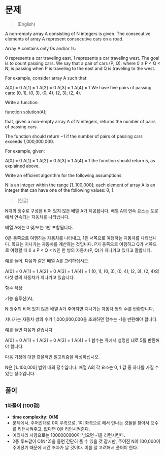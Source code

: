 # 문제
> (English)

A non-empty array A consisting of N integers is given. The consecutive elements of array A represent consecutive cars on a road.

Array A contains only 0s and/or 1s:

0 represents a car traveling east,
1 represents a car traveling west.
The goal is to count passing cars. We say that a pair of cars (P, Q), where 0 ≤ P < Q < N, is passing when P is traveling to the east and Q is traveling to the west.

For example, consider array A such that:

  A[0] = 0
  A[1] = 1
  A[2] = 0
  A[3] = 1
  A[4] = 1
We have five pairs of passing cars: (0, 1), (0, 3), (0, 4), (2, 3), (2, 4).

Write a function:

function solution(A);

that, given a non-empty array A of N integers, returns the number of pairs of passing cars.

The function should return −1 if the number of pairs of passing cars exceeds 1,000,000,000.

For example, given:

  A[0] = 0
  A[1] = 1
  A[2] = 0
  A[3] = 1
  A[4] = 1
the function should return 5, as explained above.

Write an efficient algorithm for the following assumptions:

N is an integer within the range [1..100,000];
each element of array A is an integer that can have one of the following values: 0, 1.

> (한글)

N개의 정수로 구성된 비어 있지 않은 배열 A가 제공됩니다. 배열 A의 연속 요소는 도로에서 연속되는 자동차를 나타냅니다.

배열 A에는 0 및/또는 1만 포함됩니다.

0은 동쪽으로 여행하는 자동차를 나타내고,
1은 서쪽으로 여행하는 자동차를 나타냅니다.
목표는 지나가는 자동차를 계산하는 것입니다. P가 동쪽으로 여행하고 Q가 서쪽으로 여행할 때 0 ≤ P < Q < N인 한 쌍의 자동차(P, Q)가 지나가고 있다고 말합니다.

예를 들어, 다음과 같은 배열 A를 고려하십시오.

  A[0] = 0
  A[1] = 1
  A[2] = 0
  A[3] = 1
  A[4] = 1
(0, 1), (0, 3), (0, 4), (2, 3), (2, 4)의 다섯 쌍의 자동차가 지나가고 있습니다.

함수 작성:

기능 솔루션(A);

N 정수의 비어 있지 않은 배열 A가 주어지면 지나가는 자동차 쌍의 수를 반환합니다.

지나가는 자동차 쌍의 수가 1,000,000,000을 초과하면 함수는 -1을 반환해야 합니다.

예를 들면 다음과 같습니다.

  A[0] = 0
  A[1] = 1
  A[2] = 0
  A[3] = 1
  A[4] = 1
함수는 위에서 설명한 대로 5를 반환해야 합니다.

다음 가정에 대한 효율적인 알고리즘을 작성하십시오.

N은 [1..100,000] 범위 내의 정수입니다.
배열 A의 각 요소는 0, 1 값 중 하나를 가질 수 있는 정수입니다.


## 풀이
### [1차풀이](https://app.codility.com/demo/results/trainingN7D2VZ-ZJE/) (100점)
- **time complexity: O(N)** 
- 문제에서, 주어진대로 0이 우측으로, 1이 좌측으로 해서 만나는 것들을 찾아서 갯수를 리턴시켜주고, 없다면 0을 리턴시켜준다.
- 예외처리 사항으로는 1000000000이 넘으면 -1을 리턴시킨다.
- 2중 루프같이 O(N^2)을 돌면 간단히 풀 수 있을 것 같지만, 주어진 N이 100,000이 주어졌기 때문에 시간 초과가 날 것이다. 이를 잘 고려해서 풀어야 한다.